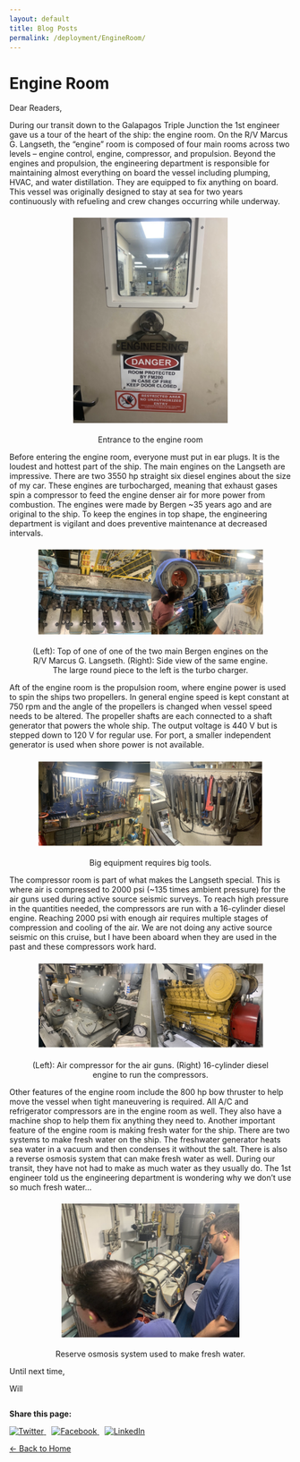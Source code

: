 ```yaml
---
layout: default
title: Blog Posts
permalink: /deployment/EngineRoom/
---
```



<style>
  header {
    background-color: #0077be !important;
    background-image: linear-gradient(120deg, #003973, #0077be, #00c6ff) !important;
  }
</style>

# Engine Room

Dear Readers,

During our transit down to the Galapagos Triple Junction the 1st engineer gave us a tour of the heart of the ship: the engine room. On the R/V Marcus G. Langseth, the “engine” room is composed of four main rooms across two levels – engine control, engine, compressor, and propulsion. Beyond the engines and propulsion, the engineering department is responsible for maintaining almost everything on board the vessel including plumping, HVAC, and water distillation. They are equipped to fix anything on board. This vessel was originally designed to stay at sea for two years continuously with refueling and crew changes occurring while underway. 

<figure> 
  <img src="/assets/images/EngineeringDoor_Final.png" alt="Photo of the Engineering Door" style="max-width: 65%; height: auto; display: block; margin: 1.5em auto;" /> 
  <figcaption style="text-align: center;">Entrance to the engine room
</figcaption> 
</figure>


Before entering the engine room, everyone must put in ear plugs. It is the loudest and hottest part of the ship. The main engines on the Langseth are impressive. There are two 3550 hp straight six diesel engines about the size of my car. These engines are turbocharged, meaning that exhaust gases spin a compressor to feed the engine denser air for more power from combustion. The engines were made by Bergen ~35 years ago and are original to the ship. To keep the engines in top shape, the engineering department is vigilant and does preventive maintenance at decreased intervals. 

<figure> 
  <img src="/assets/images/MainEngine_Merged.png" alt="Main Engine" style="max-width: 95%; height: auto; display: block; margin: 1.5em auto;" /> 
  <figcaption style="text-align: center;">(Left): Top of one of one of the two main Bergen engines on the R/V Marcus G. Langseth. (Right): Side view of the same engine. The large round piece to the left is the turbo charger.
</figcaption> 
</figure>

Aft of the engine room is the propulsion room, where engine power is used to spin the ships two propellers. In general engine speed is kept constant at 750 rpm and the angle of the propellers is changed when vessel speed needs to be altered. The propeller shafts are each connected to a shaft generator that powers the whole ship. The output voltage is 440 V but is stepped down to 120 V for regular use. For port, a smaller independent generator is used when shore power is not available. 

<figure> 
  <img src="/assets/images/Tools_Merged.png" alt="Tools" style="max-width: 95%; height: auto; display: block; margin: 1.5em auto;" /> 
  <figcaption style="text-align: center;">Big equipment requires big tools. 
</figcaption> 
</figure>

The compressor room is part of what makes the Langseth special. This is where air is compressed to 2000 psi (~135 times ambient pressure) for the air guns used during active source seismic surveys. To reach high pressure in the quantities needed, the compressors are run with a 16-cylinder diesel engine. Reaching 2000 psi with enough air requires multiple stages of compression and cooling of the air. We are not doing any active source seismic on this cruise, but I have been aboard when they are used in the past and these compressors work hard. 

<figure> 
  <img src="/assets/images/Compressor_Merged.png" alt="Tools" style="max-width: 95%; height: auto; display: block; margin: 1.5em auto;" /> 
  <figcaption style="text-align: center;">(Left): Air compressor for the air guns. (Right) 16-cylinder diesel engine to run the compressors. 
</figcaption> 
</figure>


Other features of the engine room include the 800 hp bow thruster to help move the vessel when tight maneuvering is required. All A/C and refrigerator compressors are in the engine room as well. They also have a machine shop to help them fix anything they need to. Another important feature of the engine room is making fresh water for the ship. There are two systems to make fresh water on the ship. The freshwater generator heats sea water in a vacuum and then condenses it without the salt. There is also a reverse osmosis system that can make fresh water as well. During our transit, they have not had to make as much water as they usually do. The 1st engineer told us the engineering department is wondering why we don’t use so much fresh water…

<figure> 
  <img src="/assets/images/Osmosis_Final.png" alt="Tools" style="max-width: 75%; height: auto; display: block; margin: 1.5em auto;" /> 
  <figcaption style="text-align: center;"> Reserve osmosis system used to make fresh water.  
</figcaption> 
</figure>


Until next time,

Will

<div style="margin-top: 2em;">
  <p><strong>Share this page:</strong></p>
  <a href="https://twitter.com/intent/tweet?url={{ page.url | absolute_url }}&text={{ page.title | uri_escape }}" target="_blank" style="margin-right: 10px;">
    <img src="https://cdn.jsdelivr.net/npm/simple-icons@v5/icons/twitter.svg" alt="Twitter" width="24" height="24">
  </a>
  <a href="https://www.facebook.com/sharer/sharer.php?u={{ page.url | absolute_url }}" target="_blank" style="margin-right: 10px;">
    <img src="https://cdn.jsdelivr.net/npm/simple-icons@v5/icons/facebook.svg" alt="Facebook" width="24" height="24">
  </a>
  <a href="https://www.linkedin.com/shareArticle?mini=true&url={{ page.url | absolute_url }}&title={{ page.title | uri_escape }}" target="_blank">
    <img src="https://cdn.jsdelivr.net/npm/simple-icons@v5/icons/linkedin.svg" alt="LinkedIn" width="24" height="24">
  </a>
</div>


[← Back to Home](/)
